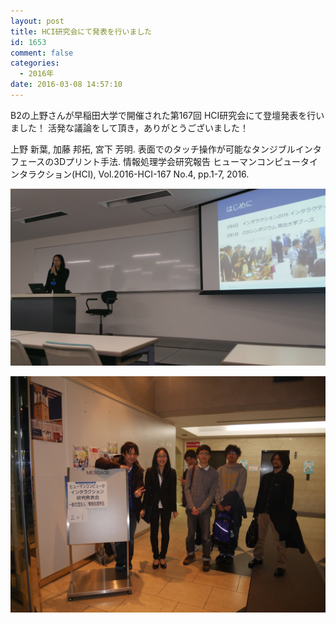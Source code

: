 ```yaml
---
layout: post
title: HCI研究会にて発表を行いました
id: 1653
comment: false
categories:
  - 2016年
date: 2016-03-08 14:57:10
---
```


B2の上野さんが早稲田大学で開催された第167回 HCI研究会にて登壇発表を行いました！
活発な議論をして頂き，ありがとうございました！

上野 新葉, 加藤 邦拓, 宮下 芳明. 表面でのタッチ操作が可能なタンジブルインタフェースの3Dプリント手法. 情報処理学会研究報告 ヒューマンコンピュータインタラクション(HCI), Vol.2016-HCI-167 No.4, pp.1-7, 2016.

![20160308_142007](/wp-content/uploads/2016/03/20160308_142007.jpg)

![P1290670](/wp-content/uploads/2016/03/P1290670.jpg)
